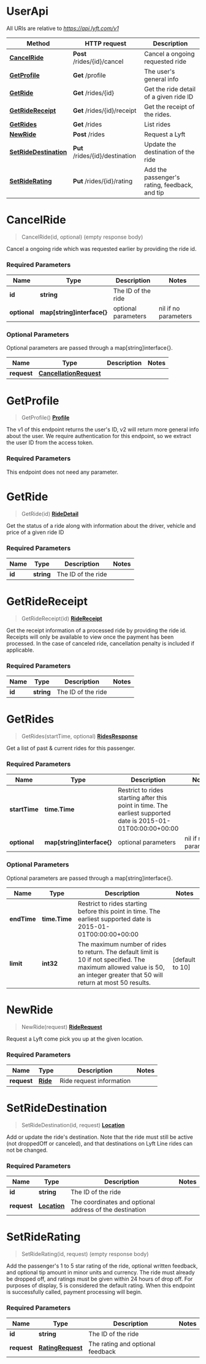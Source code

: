 # UserApi

All URIs are relative to *https://api.lyft.com/v1*

Method | HTTP request | Description
------------- | ------------- | -------------
[**CancelRide**](UserApi.md#CancelRide) | **Post** /rides/{id}/cancel | Cancel a ongoing requested ride
[**GetProfile**](UserApi.md#GetProfile) | **Get** /profile | The user&#39;s general info
[**GetRide**](UserApi.md#GetRide) | **Get** /rides/{id} | Get the ride detail of a given ride ID
[**GetRideReceipt**](UserApi.md#GetRideReceipt) | **Get** /rides/{id}/receipt | Get the receipt of the rides.
[**GetRides**](UserApi.md#GetRides) | **Get** /rides | List rides
[**NewRide**](UserApi.md#NewRide) | **Post** /rides | Request a Lyft
[**SetRideDestination**](UserApi.md#SetRideDestination) | **Put** /rides/{id}/destination | Update the destination of the ride
[**SetRideRating**](UserApi.md#SetRideRating) | **Put** /rides/{id}/rating | Add the passenger&#39;s rating, feedback, and tip


# **CancelRide**
> CancelRide(id, optional)  (empty response body)

Cancel a ongoing ride which was requested earlier by providing the ride id. 

### Required Parameters

Name | Type | Description  | Notes
------------- | ------------- | ------------- | -------------
**id** | **string**| The ID of the ride | 
**optional** | **map[string]interface{}** | optional parameters | nil if no parameters

### Optional Parameters
Optional parameters are passed through a map[string]interface{}.

Name | Type | Description  | Notes
------------- | ------------- | ------------- | -------------
 **request** | [**CancellationRequest**](CancellationRequest.md)|  | 

# **GetProfile**
> GetProfile() [**Profile**](Profile.md)

The v1 of this endpoint returns the user's ID, v2 will return more general info about the user. We require authentication for this endpoint, so we extract the user ID from the access token. 

### Required Parameters
This endpoint does not need any parameter.

# **GetRide**
> GetRide(id) [**RideDetail**](RideDetail.md)

Get the status of a ride along with information about the driver, vehicle and price of a given ride ID 

### Required Parameters

Name | Type | Description  | Notes
------------- | ------------- | ------------- | -------------
**id** | **string**| The ID of the ride | 

# **GetRideReceipt**
> GetRideReceipt(id) [**RideReceipt**](RideReceipt.md)

Get the receipt information of a processed ride by providing the ride id. Receipts will only be available to view once the payment has been processed. In the case of canceled ride, cancellation penalty is included if applicable. 

### Required Parameters

Name | Type | Description  | Notes
------------- | ------------- | ------------- | -------------
**id** | **string**| The ID of the ride | 

# **GetRides**
> GetRides(startTime, optional) [**RidesResponse**](RidesResponse.md)

Get a list of past & current rides for this passenger. 

### Required Parameters

Name | Type | Description  | Notes
------------- | ------------- | ------------- | -------------
**startTime** | **time.Time**| Restrict to rides starting after this point in time. The earliest supported date is 2015-01-01T00:00:00+00:00  | 
**optional** | **map[string]interface{}** | optional parameters | nil if no parameters

### Optional Parameters
Optional parameters are passed through a map[string]interface{}.

Name | Type | Description  | Notes
------------- | ------------- | ------------- | -------------
 **endTime** | **time.Time**| Restrict to rides starting before this point in time. The earliest supported date is 2015-01-01T00:00:00+00:00  | 
 **limit** | **int32**| The maximum number of rides to return. The default limit is 10 if not specified. The maximum allowed value is 50, an integer greater that 50 will return at most 50 results.  | [default to 10]

# **NewRide**
> NewRide(request) [**RideRequest**](RideRequest.md)

Request a Lyft come pick you up at the given location. 

### Required Parameters

Name | Type | Description  | Notes
------------- | ------------- | ------------- | -------------
**request** | [**Ride**](Ride.md)| Ride request information | 

# **SetRideDestination**
> SetRideDestination(id, request) [**Location**](Location.md)

Add or update the ride's destination. Note that the ride must still be active (not droppedOff or canceled), and that destinations on Lyft Line rides can not be changed. 

### Required Parameters

Name | Type | Description  | Notes
------------- | ------------- | ------------- | -------------
**id** | **string**| The ID of the ride | 
**request** | [**Location**](Location.md)| The coordinates and optional address of the destination | 

# **SetRideRating**
> SetRideRating(id, request)  (empty response body)

Add the passenger's 1 to 5 star rating of the ride, optional written feedback, and optional tip amount in minor units and currency. The ride must already be dropped off, and ratings must be given within 24 hours of drop off. For purposes of display, 5 is considered the default rating. When this endpoint is successfully called, payment processing will begin. 

### Required Parameters

Name | Type | Description  | Notes
------------- | ------------- | ------------- | -------------
**id** | **string**| The ID of the ride | 
**request** | [**RatingRequest**](RatingRequest.md)| The rating and optional feedback | 

